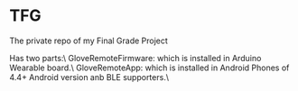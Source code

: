 # TFG
The private repo of my Final Grade Project

Has two parts:\\
  GloveRemoteFirmware:  which is installed in Arduino Wearable board.\\
  GloveRemoteApp:       which is installed in Android Phones of 4.4+ Android version anb BLE supporters.\\
  
